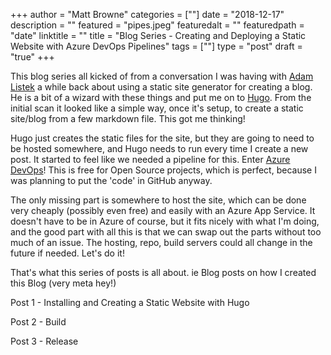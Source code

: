 +++
author = "Matt Browne"
categories = [""]
date = "2018-12-17"
description = ""
featured = "pipes.jpeg"
featuredalt = ""
featuredpath = "date"
linktitle = ""
title = "Blog Series - Creating and Deploying a Static Website with Azure DevOps Pipelines"
tags = [""]
type = "post"
draft = "true"
+++

This blog series all kicked of from a conversation I was having with [Adam Listek](https://twitter.com/alistek) a while back about using a static site generator for creating a blog.  He is a bit of a wizard with these things and put me on to [Hugo](https://gohugo.io/).  From the initial scan it looked like a simple way, once it's setup, to create a static site/blog from a few markdown file.  This got me thinking!

Hugo just creates the static files for the site, but they are going to need to be hosted somewhere, and Hugo needs to run every time I create a new post.  It started to feel like we needed a pipeline for this.  Enter [Azure DevOps](https://azure.microsoft.com/en-gb/services/devops/)!  This is free for Open Source projects, which is perfect, because I was planning to put the 'code' in GitHub anyway.

The only missing part is somewhere to host the site, which can be done very cheaply (possibly even free) and easily with an Azure App Service.  It doesn't have to be in Azure of course, but it fits nicely with what I'm doing, and the good part with all this is that we can swap out the parts without too much of an issue.  The hosting, repo, build servers could all change in the future if needed.  Let's do it!

That's what this series of posts is all about. ie Blog posts on how I created this Blog (very meta hey!)



Post 1 - Installing and Creating a Static Website with Hugo

Post 2 - Build

Post 3 - Release

